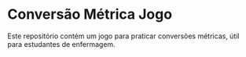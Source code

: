 # Conversão Métrica Jogo

Este repositório contém um jogo para praticar conversões métricas, útil para estudantes de enfermagem.
